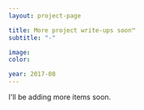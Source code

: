 ```yaml
---
layout: project-page

title: More project write-ups soon™
subtitle: "-"

image:
color: 

year: 2017-08
---
```


<p class="lead">I'll be adding more items soon. </p>

